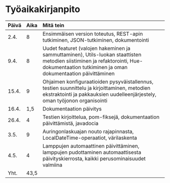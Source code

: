 # Työaikakirjanpito

| Päivä | Aika | Mitä tein |
| :----- | :----- | :----- |
| 2.4. | 8 | Ensimmäisen version toteutus, REST-apin tutkiminen, JSON-tutkiminen, dokumentointi |
| 9.4. | 8 | Uudet featuret (valojen hakeminen ja sammuttaminen), Utils-luokan staattisten metodien siistiminen ja refaktorointi, Hue-dokumentaation tutkiminen ja oman dokumentaation päivittäminen |
| 15.4. | 9 | Ohjaimen konfiguraatioiden pysyväistallennus, testien suunnittelu ja kirjoittaminen, metodien ekstraktointi ja pakkauksien uudelleenjärjestely, oman työjonon organisointi |
| 16.4. | 1,5 | Dokumentaation päivitys |
| 26.4. | 4 | Testien kirjoittelua, pom-fiksejä, dokumentaation päivittämistä, javadocia |
| 3.5. | 9 | Auringonlaskuajan nouto rajapinnasta, LocalDateTime-operaatiot, värilaskenta |
| 4.5. | 4 | Lamppujen automaattinen päivittäminen, lamppujen pudottaminen automaattisesta päivityskierrosta, kaikki perusominaisuudet valmiina |
|Yht. | 43,5 | |
